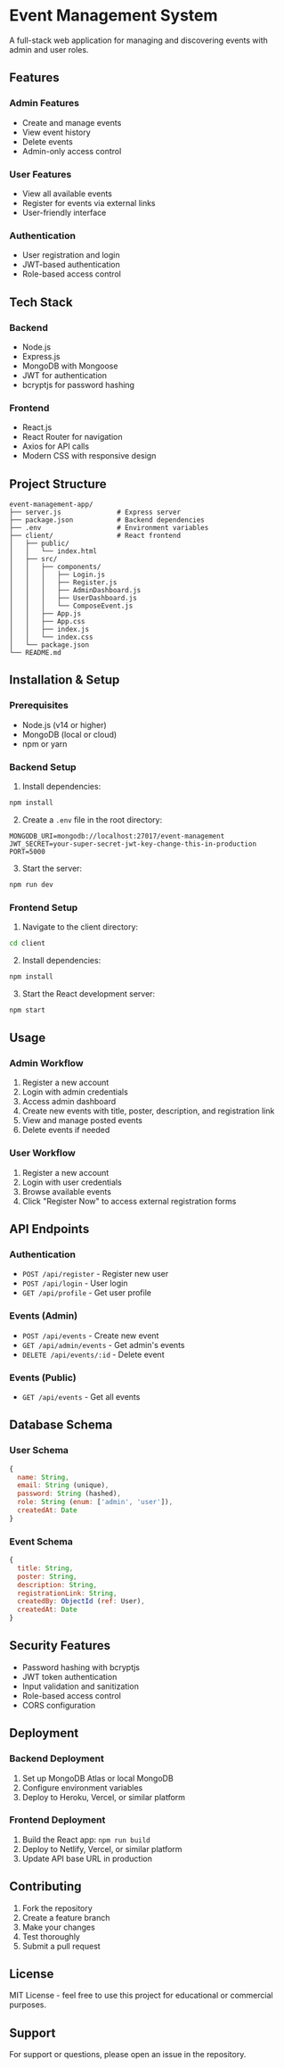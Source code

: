 # Event Management System

A full-stack web application for managing and discovering events with admin and user roles.

## Features

### Admin Features
- Create and manage events
- View event history
- Delete events
- Admin-only access control

### User Features
- View all available events
- Register for events via external links
- User-friendly interface

### Authentication
- User registration and login
- JWT-based authentication
- Role-based access control

## Tech Stack

### Backend
- Node.js
- Express.js
- MongoDB with Mongoose
- JWT for authentication
- bcryptjs for password hashing

### Frontend
- React.js
- React Router for navigation
- Axios for API calls
- Modern CSS with responsive design

## Project Structure

```
event-management-app/
├── server.js              # Express server
├── package.json           # Backend dependencies
├── .env                   # Environment variables
├── client/                # React frontend
│   ├── public/
│   │   └── index.html
│   ├── src/
│   │   ├── components/
│   │   │   ├── Login.js
│   │   │   ├── Register.js
│   │   │   ├── AdminDashboard.js
│   │   │   ├── UserDashboard.js
│   │   │   └── ComposeEvent.js
│   │   ├── App.js
│   │   ├── App.css
│   │   ├── index.js
│   │   └── index.css
│   └── package.json
└── README.md
```

## Installation & Setup

### Prerequisites
- Node.js (v14 or higher)
- MongoDB (local or cloud)
- npm or yarn

### Backend Setup

1. Install dependencies:
```bash
npm install
```

2. Create a `.env` file in the root directory:
```env
MONGODB_URI=mongodb://localhost:27017/event-management
JWT_SECRET=your-super-secret-jwt-key-change-this-in-production
PORT=5000
```

3. Start the server:
```bash
npm run dev
```

### Frontend Setup

1. Navigate to the client directory:
```bash
cd client
```

2. Install dependencies:
```bash
npm install
```

3. Start the React development server:
```bash
npm start
```

## Usage

### Admin Workflow
1. Register a new account
2. Login with admin credentials
3. Access admin dashboard
4. Create new events with title, poster, description, and registration link
5. View and manage posted events
6. Delete events if needed

### User Workflow
1. Register a new account
2. Login with user credentials
3. Browse available events
4. Click "Register Now" to access external registration forms

## API Endpoints

### Authentication
- `POST /api/register` - Register new user
- `POST /api/login` - User login
- `GET /api/profile` - Get user profile

### Events (Admin)
- `POST /api/events` - Create new event
- `GET /api/admin/events` - Get admin's events
- `DELETE /api/events/:id` - Delete event

### Events (Public)
- `GET /api/events` - Get all events

## Database Schema

### User Schema
```javascript
{
  name: String,
  email: String (unique),
  password: String (hashed),
  role: String (enum: ['admin', 'user']),
  createdAt: Date
}
```

### Event Schema
```javascript
{
  title: String,
  poster: String,
  description: String,
  registrationLink: String,
  createdBy: ObjectId (ref: User),
  createdAt: Date
}
```

## Security Features

- Password hashing with bcryptjs
- JWT token authentication
- Input validation and sanitization
- Role-based access control
- CORS configuration

## Deployment

### Backend Deployment
1. Set up MongoDB Atlas or local MongoDB
2. Configure environment variables
3. Deploy to Heroku, Vercel, or similar platform

### Frontend Deployment
1. Build the React app: `npm run build`
2. Deploy to Netlify, Vercel, or similar platform
3. Update API base URL in production

## Contributing

1. Fork the repository
2. Create a feature branch
3. Make your changes
4. Test thoroughly
5. Submit a pull request

## License

MIT License - feel free to use this project for educational or commercial purposes.

## Support

For support or questions, please open an issue in the repository. 